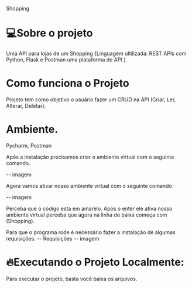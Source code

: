 Shopping

# 💻Sobre o projeto
Uma API para lojas de um Shopping {Linguagem ultilizada: REST APIs com Python, Flask e Postman uma plataforma de API }.

# Como funciona o Projeto
Projeto tem como objetivo o usuário fazer um CRUD na API (Criar, Ler, Alterar, Deletar).

# Ambiente.
Pycharm, Postman

Após a instalação precisamos criar o ambiente virtual com o seguinte comando.

-- imagem

Agora vamos ativar nosso ambiente virtual com o seguinte comando

-- imagem

Perceba que o código esta em amarelo. Após o enter ele ativa nosso ambiente virtual perceba que agora na linha de baixa começa com (Shopping).

Para que o programa rode é necessário fazer a instalação de algumas requisições:
-- Requisições
-- imagem
 
# 🔥Executando o Projeto Localmente:
Para executar o projeto, basta você baixa os arquivos.
